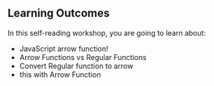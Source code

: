 ## Learning Outcomes

In this self-reading workshop, you are going to learn about:

- JavaScript arrow function! 
- Arrow Functions vs Regular Functions
- Convert Regular function to arrow
- this with Arrow Function